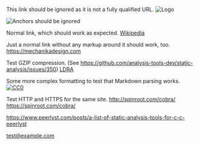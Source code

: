 This link should be ignored as it is not a fully qualified URL.
![Logo](awesome.png)

![Anchors should be ignored](#awesome)

Normal link, which should work as expected.
[Wikipedia](https://en.wikipedia.org/wiki/Static_program_analysis)

Just a normal link without any markup around it should work, too.
https://mechanikadesign.com

Test GZIP compression. (See https://github.com/analysis-tools-dev/static-analysis/issues/350)
[LDRA](https://ldra.com)

Some more complex formatting to test that Markdown parsing works.
[![CC0](https://i.creativecommons.org/p/zero/1.0/88x31.png)](https://creativecommons.org/publicdomain/zero/1.0/)

Test HTTP and HTTPS for the same site.
http://spinroot.com/cobra/
https://spinroot.com/cobra/

https://www.peerlyst.com/posts/a-list-of-static-analysis-tools-for-c-c-peerlyst 

test@example.com